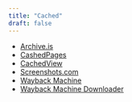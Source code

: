 ```yaml
---
title: "Cached"
draft: false
---
```

- [Archive.is](http://archive.is/)<br>
- [CashedPages](http://www.cachedpages.com/)<br>
- [CachedView](http://cachedview.com/)<br>
- [Screenshots.com](http://www.screenshots.com/)<br>
- [Wayback Machine](http://archive.org/web/web.php)<br>
- [Wayback Machine Downloader](https://websitedownloader.io/wayback-machine-downloader)<br>
